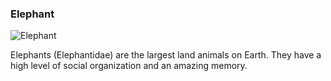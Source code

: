 ### Elephant

![Elephant](https://img.freepik.com/free-photo/elephant-walking-savanna_155003-7531.jpg?t=st=1738929890~exp=1738933490~hmac=af5e47a6c12c6fa20344d8ab2626b13d483c5d6b914915399d1ed87a97b6d248&w=1060)

Elephants (Elephantidae) are the largest land animals on Earth. They have a high level of social organization and an amazing memory.